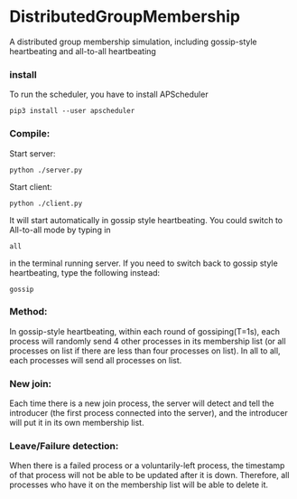 # DistributedGroupMembership
A distributed group membership simulation, including gossip-style heartbeating and all-to-all heartbeating

### install
To run the scheduler, you have to install APScheduler  

    pip3 install --user apscheduler

### Compile:  
Start server:    

    python ./server.py

Start client:   
 
    python ./client.py

It will start automatically in gossip style heartbeating. You could switch to All-to-all mode by typing in  


    all  
  
in the terminal running server. If you need to switch back to gossip style heartbeating, type the following instead:
  
    gossip

### Method: 
In gossip-style heartbeating, within each round of gossiping(T=1s), each process will randomly send 4 other processes in its membership list (or all processes on list if there are less than four processes on list). In all to all, each processes will send all processes on list.  

### New join:  
Each time there is a new join process, the server will detect and tell the introducer (the first process connected into the server), and the introducer will put it in its own membership list.  

### Leave/Failure detection: 
When there is a failed process or a voluntarily-left process, the timestamp of that process will not be able to be updated after it is down. Therefore, all processes who have it on the membership list will be able to delete it.  

